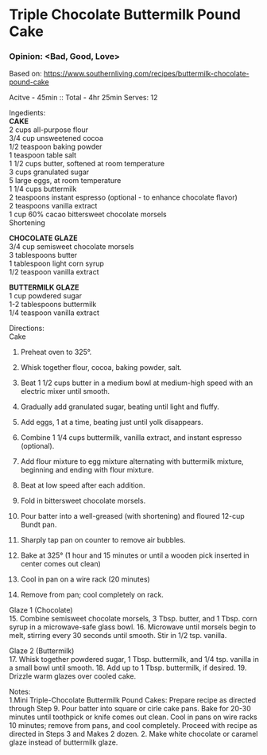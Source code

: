 # Triple Chocolate Buttermilk Pound Cake
### Opinion: <Bad, Good, Love>

Based on: https://www.southernliving.com/recipes/buttermilk-chocolate-pound-cake  

Acitve - 45min :: Total - 4hr 25min
Serves:  12

Ingedients:    
__CAKE__  
2 cups all-purpose flour  
3/4 cup unsweetened cocoa  
1/2 teaspoon baking powder  
1 teaspoon table salt  
1 1/2 cups butter, softened at room temperature   
3 cups granulated sugar  
5 large eggs, at room temperature    
1 1/4 cups buttermilk  
2 teaspoons instant espresso (optional - to enhance chocolate flavor)  
2 teaspoons vanilla extract  
1 cup 60% cacao bittersweet chocolate morsels  
Shortening  

__CHOCOLATE GLAZE__  
3/4 cup semisweet chocolate morsels  
3 tablespoons butter  
1 tablespoon light corn syrup  
1/2 teaspoon vanilla extract  

__BUTTERMILK GLAZE__  
1 cup powdered sugar  
1-2 tablespoons buttermilk  
1/4 teaspoon vanilla extract  

Directions:    
Cake  
1. Preheat oven to 325°. 
2. Whisk together flour, cocoa, baking powder, salt. 
3. Beat 1 1/2 cups butter in a medium bowl at medium-high speed with an electric mixer until smooth. 
4. Gradually add granulated sugar, beating until light and fluffy. 
5. Add eggs, 1 at a time, beating just until yolk disappears. 
6. Combine 1 1/4 cups buttermilk, vanilla extract, and instant espresso (optional). 
7. Add flour mixture to egg mixture alternating with buttermilk mixture, beginning and ending with flour mixture. 
8. Beat at low speed after each addition. 
9. Fold in bittersweet chocolate morsels. 
10. Pour batter into a well-greased (with shortening) and floured 12-cup Bundt pan. 
11. Sharply tap pan on counter to remove air bubbles.

12. Bake at 325° (1 hour and 15 minutes or until a wooden pick inserted in center comes out clean) 
13. Cool in pan on a wire rack (20 minutes) 
14. Remove from pan; cool completely on rack.

Glaze 1 (Chocolate)  
15. Combine semisweet chocolate morsels, 3 Tbsp. butter, and 1 Tbsp. corn syrup in a microwave-safe glass bowl. 
16. Microwave until morsels begin to melt, stirring every 30 seconds until smooth. 
Stir in 1/2 tsp. vanilla.

Glaze 2 (Buttermilk)  
17. Whisk together powdered sugar, 1 Tbsp. buttermilk, and 1/4 tsp. vanilla in a small bowl until smooth. 
18. Add up to 1 Tbsp. buttermilk, if desired. 
19. Drizzle warm glazes over cooled cake.

Notes:  
1.Mini Triple-Chocolate Buttermilk Pound Cakes: Prepare recipe as directed through Step 9. Pour batter into square or cirle cake pans. Bake for 20-30 minutes until toothpick or knife comes out clean. Cool in pans on wire racks 10 minutes; remove from pans, and cool completely. Proceed with recipe as directed in Steps 3 and Makes 2 dozen.
2. Make white chocolate or caramel glaze instead of buttermilk glaze.
